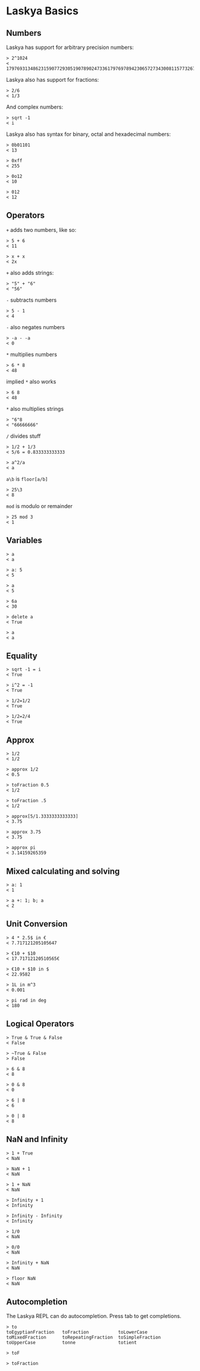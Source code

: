 Laskya Basics
=============

Numbers
-------

Laskya has support for arbitrary precision numbers:

	> 2^1024
	< 179769313486231590772930519078902473361797697894230657273430081157732675805500963132708477322407536021120113879871393357658789768814416622492847430639474124377767893424865485276302219601246094119453082952085005768838150682342462881473913110540827237163350510684586298239947245938479716304835356329624224137216

Laskya also has support for fractions:

	> 2/6
	< 1/3

And complex numbers:

	> sqrt -1
	< i

Laskya also has syntax for binary, octal and hexadecimal numbers:

	> 0b01101
	< 13
	
	> 0xff
	< 255
	
	> 0o12
	< 10
	
	> 012
	< 12


Operators
---------

`+` adds two numbers, like so:

	> 5 + 6
	< 11

	> x + x
	< 2x

`+` also adds strings:

	> "5" + "6"
	< "56"

`-` subtracts numbers

	> 5 - 1
	< 4

`-` also negates numbers

	> -a - -a
	< 0

`*` multiplies numbers

	> 6 * 8
	< 48

implied `*` also works

	> 6 8
	< 48

`*` also multiplies strings

	> "6"8
	< "66666666"

`/` divides stuff

	> 1/2 + 1/3
	< 5/6 = 0.833333333333
	
	> a^2/a
	< a

`a\b` is `floor[a/b]`

	> 25\3
	< 8

`mod` is modulo or remainder

	> 25 mod 3
	< 1


Variables
---------

	> a
	< a
	
	> a: 5
	< 5
	
	> a
	< 5
	
	> 6a
	< 30
	
	> delete a
	< True
	
	> a
	< a


Equality
--------

	> sqrt -1 = i
	< True
	
	> i^2 = -1
	< True
	
	> 1/2=1/2
	< True
	
	> 1/2=2/4
	< True


Approx
------

	> 1/2
	< 1/2
	
	> approx 1/2
	< 0.5
	
	> toFraction 0.5
	< 1/2
	
	> toFraction .5
	< 1/2
	
	> approx[5/1.3333333333333]
	< 3.75
	
	> approx 3.75
	< 3.75
	
	> approx pi
	< 3.14159265359


Mixed calculating and solving
-----------------------------

	> a: 1
	< 1
	
	> a +: 1; b; a
	< 2


Unit Conversion
---------------

	> 4 * 2.5$ in €
	< 7.717121205105647
	
	> €10 + $10
	< 17.71712120510565€
	
	> €10 + $10 in $
	< 22.9582
	
	> 1L in m^3
	< 0.001
	
	> pi rad in deg
	< 180


Logical Operators
-----------------

	> True & True & False
	< False
	
	> ~True & False
	> False
	
	> 6 & 8
	< 8
	
	> 0 & 8
	< 0
	
	> 6 | 8
	< 6
	
	> 0 | 8
	< 8

NaN and Infinity
----------------

	> 1 + True
	< NaN
	
	> NaN + 1
	< NaN
	
	> 1 + NaN
	< NaN
	
	> Infinity + 1
	< Infinity
	
	> Infinity - Infinity
	< Infinity
	
	> 1/0
	< NaN
	
	> 0/0
	< NaN
	
	> Infinity + NaN
	< NaN
	
	> floor NaN
	< NaN


Autocompletion
--------------

The Laskya REPL can do autocompletion. Press tab to get completions.

	> to
	toEgyptianFraction   toFraction           toLowerCase
	toMixedFraction      toRepeatingFraction  toSimpleFraction
	toUpperCase          tonne                totient
	
	> toF
	
	> toFraction
